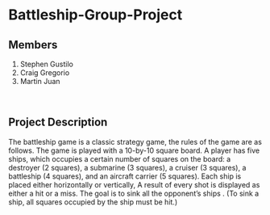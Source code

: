 # Battleship-Group-Project

## Members
1) Stephen Gustilo
1) Craig Gregorio
1) Martin Juan

<br>

## Project Description
The battleship game is a classic strategy game, the rules of the game are as follows. The game is played with a 10-by-10 square board. A player has five ships, which occupies a certain number of squares on the board: a destroyer (2 squares), a submarine (3 squares), a 
cruiser (3 squares), a battleship (4 squares), and an aircraft carrier (5 squares). Each 
ship  is  placed  either  horizontally  or  vertically, A result of every shot is displayed as either a hit or a miss. The goal is to 
sink  all  the  opponent’s  ships . (To 
sink a ship, all squares occupied by the ship must be hit.) 